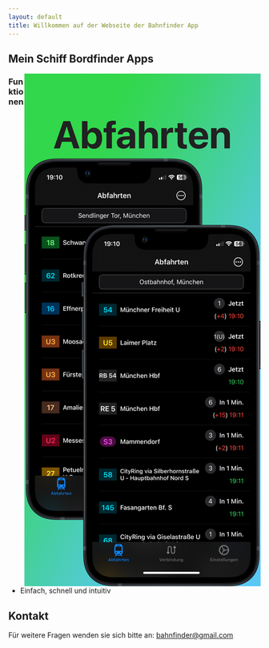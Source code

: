 ```yaml
---
layout: default
title: Willkommen auf der Webseite der Bahnfinder App
---
```


<!--# [Changelog](./changelog.md)   [Kontakt](./contact.html)-->


## Mein Schiff Bordfinder Apps

<img src="./resources/appstoreImageA.png" alt="hi" class="inline" align="right"/>

### Funktionen

- Einfach, schnell und intuitiv


## Kontakt

Für weitere Fragen wenden sie sich bitte an: <bahnfinder@gmail.com>
